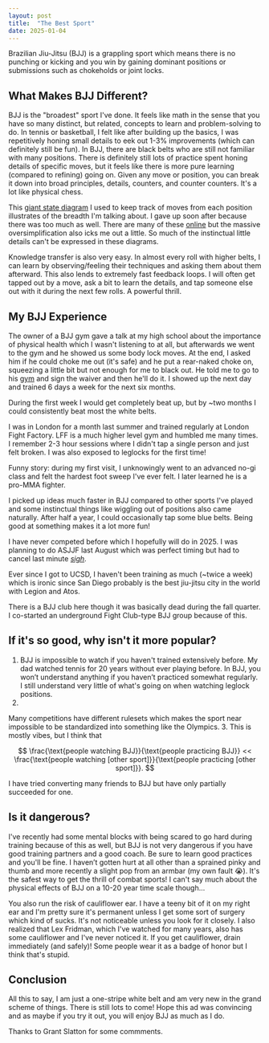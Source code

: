 ```yaml
---
layout: post
title:  "The Best Sport"
date: 2025-01-04
---
```


Brazilian Jiu-Jitsu (BJJ) is a grappling sport which means there is no punching or kicking and you win by gaining dominant positions or submissions such as chokeholds or joint locks.

## What Makes BJJ Different?
BJJ is the "broadest" sport I've done. 
It feels like math in the sense that you have so many distinct, but related, concepts to learn and problem-solving to do. 
In tennis or basketball, I felt like after building up the basics, I was repetitively honing small details to eek out 1-3% improvements (which can definitely still be fun). 
In BJJ, there are black belts who are still not familiar with many positions. 
There is definitely still lots of practice spent honing details of specific moves, but it feels like there is more pure learning (compared to refining) going on.
Given any move or position, you can break it down into broad principles, details, counters, and counter counters. 
It's a lot like physical chess. 


This [giant state diagram](https://x.com/vvvincent_c/status/1797458390702240150) I used to keep track of moves from each position illustrates of the breadth I'm talking about. 
I gave up soon after because there was too much as well. 
There are many of these [online](https://bjjsystems.com/blog/wp-content/uploads/2019/11/John-Danaher-Back-Attacks-v1.png) but the massive oversimplification also icks me out a little. 
So much of the instinctual little details can't be expressed in these diagrams. 

Knowledge transfer is also very easy.
In almost every roll with higher belts, I can learn by observing/feeling their techniques and asking them about them afterward. 
This also lends to extremely fast feedback loops. 
I will often get tapped out by a move, ask a bit to learn the details, and tap someone else out with it during the next few rolls. 
A powerful thrill. 

## My BJJ Experience
The owner of a BJJ gym gave a talk at my high school about the importance of physical health which I wasn't listening to at all, but afterwards we went to the gym and he showed us some body lock moves. 
At the end, I asked him if he could choke me out (it's safe) and he put a rear-naked choke on, squeezing a little bit but not enough for me to black out. 
He told me to go to his [gym](https://thebearsdenmartialarts.com/) and sign the waiver and then he'll do it. 
I showed up the next day and trained 6 days a week for the next six months. 

During the first week I would get completely beat up, but by ~two months I could consistently beat most the white belts. 

I was in London for a month last summer and trained regularly at London Fight Factory.
LFF is a much higher level gym and humbled me many times.
I remember 2-3 hour sessions where I didn't tap a single person and just felt broken.
I was also exposed to leglocks for the first time! 

Funny story: during my first visit, I unknowingly went to an advanced no-gi class and felt the hardest foot sweep I've ever felt. I later learned he is a pro-MMA fighter.

<!-- Training was the most consistent source of happiness during these times. Whenever I felt lazy, didn't want to go, but still dragged myself to class, I always thanked two-hour-younger-me for going. 
There's something here about how powerful building this habit was. 
When 7 pm hit each day, going to practice was the natural thing to do. 
Because of my consistency, watching some instructionals at home, and desire to learn, I progressed ~5x faster than average.  -->

I picked up ideas much faster in BJJ compared to other sports I've played and some instinctual things like wiggling out of positions also came naturally.
After half a year, I could occasionally tap some blue belts.
Being good at something makes it a lot more fun!

I have never competed before which I hopefully will do in 2025.
I was planning to do ASJJF last August which was perfect timing but had to cancel last minute [*sigh*](https://x.com/vvvincent_c/status/1812768942064275611). 

Ever since I got to UCSD, I haven't been training as much (~twice a week) which is ironic since San Diego probably is the best jiu-jitsu city in the world with Legion and Atos. 
<!-- But, it's mainly because San Diego is so unfriendly to someone without a car and both those gyms take close to an hour to get to by public transportation. -->
There is a BJJ club here though it was basically dead during the fall quarter.
I co-started an underground Fight Club-type BJJ group because of this. 


## If it's so good, why isn't it more popular?


1. BJJ is impossible to watch if you haven't trained extensively before. 
My dad watched tennis for 20 years without ever playing before. 
In BJJ, you won’t understand anything if you haven’t practiced somewhat regularly. 
I still understand very little of what's going on when watching leglock positions.
2. 
Many competitions have different rulesets which makes the sport near impossible to be standardized into something like the Olympics. 
3. This is mostly vibes, but I think that 

$$
\frac{\text{people watching BJJ}}{\text{people practicing BJJ}} << \frac{\text{people watching [other sport]}}{\text{people practicing [other sport]}}.
$$

I have tried converting many friends to BJJ but have only partially succeeded for one. 



## Is it dangerous?
I've recently had some mental blocks with being scared to go hard during training because of this as well, but BJJ is not very dangerous if you have good training partners and a good coach. 
Be sure to learn good practices and you'll be fine.
I haven’t gotten hurt at all other than a sprained pinky and thumb and more recently a slight pop from an armbar (my own fault 😭). 
It's the safest way to get the thrill of combat sports!
I can't say much about the physical effects of BJJ on a 10-20 year time scale though...

You also run the risk of cauliflower ear. 
I have a teeny bit of it on my right ear and I'm pretty sure it's permanent unless I get some sort of surgery which kind of sucks.
It's not noticeable unless you look for it closely.
I also realized that Lex Fridman, which I've watched for many years, also has some cauliflower and I've never noticed it.
If you get cauliflower, drain immediately (and safely)!
Some people wear it as a badge of honor but I think that's stupid. 

## Conclusion
All this to say, I am just a one-stripe white belt and am very new in the grand scheme of things. 
There is still lots to come!
Hope this ad was convincing and as maybe if you try it out, you will enjoy BJJ as much as I do.


Thanks to Grant Slatton for some commments.


